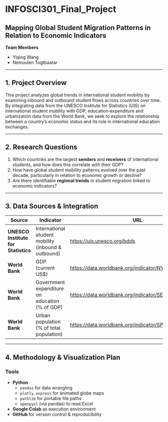 # INFOSCI301_Final_Project

## Mapping Global Student Migration Patterns in Relation to Economic Indicators

**Team Members**  
- Yiqing Wang  
- Nemuulen Togtbaatar  

---

## 1. Project Overview  
This project analyzes global trends in international student mobility by examining inbound and outbound student flows across countries over time. By integrating data from the UNESCO Institute for Statistics (UIS) on international student mobility with GDP, education‐expenditure and urbanization data from the World Bank, we seek to explore the relationship between a country’s economic status and its role in international education exchanges.

---

## 2. Research Questions  
1. Which countries are the largest **senders** and **receivers** of international students, and how does this correlate with their GDP?  
2. How have global student mobility patterns evolved over the past decade, particularly in relation to economic growth or decline?  
3. Are there identifiable **regional trends** in student migration linked to economic indicators?

---

## 3. Data Sources & Integration  

| Source                              | Indicator                                               | URL                                                                                   |
|-------------------------------------|---------------------------------------------------------|---------------------------------------------------------------------------------------|
| **UNESCO Institute for Statistics** | International student mobility (inbound & outbound)     | https://uis.unesco.org/bdds                                                           |
| **World Bank**                      | GDP (current US$)                                       | https://data.worldbank.org/indicator/NY.GDP.MKTP.CD                                   |
| **World Bank**                      | Government expenditure on education (% of GDP)          | https://data.worldbank.org/indicator/SE.XPD.TOTL.GD.ZS                                |
| **World Bank**                      | Urban population (% of total population)                | https://data.worldbank.org/indicator/SP.URB.TOTL.IN.ZS                                |

---

## 4. Methodology & Visualization Plan  

### Tools  
- **Python**  
  - `pandas` for data wrangling  
  - `plotly.express` for animated globe maps  
  - `pathlib` for portable file paths  
  - `openpyxl` (via pandas) to read Excel  
- **Google Colab** as execution environment  
- **GitHub** for version control & reproducibility  

